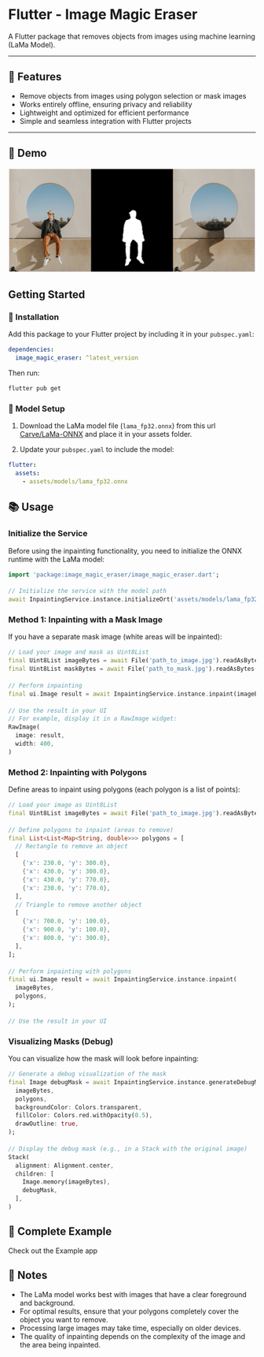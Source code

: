 # Flutter - Image Magic Eraser

A Flutter package that removes objects from images using machine learning (LaMa Model).

---

## 🌟 Features

- Remove objects from images using polygon selection or mask images
- Works entirely offline, ensuring privacy and reliability
- Lightweight and optimized for efficient performance
- Simple and seamless integration with Flutter projects

---

## 🔭 Demo
![Demo](./doc/demo.jpg)

## Getting Started

### 🚀 Installation

Add this package to your Flutter project by including it in your `pubspec.yaml`:

```yaml
dependencies:
  image_magic_eraser: ^latest_version
```

Then run:

```bash
flutter pub get
```

### 📁 Model Setup

1. Download the LaMa model file (`lama_fp32.onnx`) from this url [Carve/LaMa-ONNX](https://huggingface.co/Carve/LaMa-ONNX/tree/main) and place it in your assets folder.

2. Update your `pubspec.yaml` to include the model:

```yaml
flutter:
  assets:
    - assets/models/lama_fp32.onnx
```

## 📚 Usage

### Initialize the Service

Before using the inpainting functionality, you need to initialize the ONNX runtime with the LaMa model:

```dart
import 'package:image_magic_eraser/image_magic_eraser.dart';

// Initialize the service with the model path
await InpaintingService.instance.initializeOrt('assets/models/lama_fp32.onnx');

```

### Method 1: Inpainting with a Mask Image

If you have a separate mask image (white areas will be inpainted):

```dart
// Load your image and mask as Uint8List
final Uint8List imageBytes = await File('path_to_image.jpg').readAsBytes();
final Uint8List maskBytes = await File('path_to_mask.jpg').readAsBytes();

// Perform inpainting
final ui.Image result = await InpaintingService.instance.inpaint(imageBytes, maskBytes);

// Use the result in your UI
// For example, display it in a RawImage widget:
RawImage(
  image: result,
  width: 400,
)
```

### Method 2: Inpainting with Polygons

Define areas to inpaint using polygons (each polygon is a list of points):

```dart
// Load your image as Uint8List
final Uint8List imageBytes = await File('path_to_image.jpg').readAsBytes();

// Define polygons to inpaint (areas to remove)
final List<List<Map<String, double>>> polygons = [
  // Rectangle to remove an object
  [
    {'x': 230.0, 'y': 300.0},
    {'x': 430.0, 'y': 300.0},
    {'x': 430.0, 'y': 770.0},
    {'x': 230.0, 'y': 770.0},
  ],
  // Triangle to remove another object
  [
    {'x': 700.0, 'y': 100.0},
    {'x': 900.0, 'y': 100.0},
    {'x': 800.0, 'y': 300.0},
  ],
];

// Perform inpainting with polygons
final ui.Image result = await InpaintingService.instance.inpaint(
  imageBytes,
  polygons,
);

// Use the result in your UI
```

### Visualizing Masks (Debug)

You can visualize how the mask will look before inpainting:

```dart
// Generate a debug visualization of the mask
final Image debugMask = await InpaintingService.instance.generateDebugMask(
  imageBytes,
  polygons,
  backgroundColor: Colors.transparent,
  fillColor: Colors.red.withOpacity(0.5),
  drawOutline: true,
);

// Display the debug mask (e.g., in a Stack with the original image)
Stack(
  alignment: Alignment.center,
  children: [
    Image.memory(imageBytes),
    debugMask,
  ],
)
```

## 📱 Complete Example

Check out the Example app


## 📝 Notes

- The LaMa model works best with images that have a clear foreground and background.
- For optimal results, ensure that your polygons completely cover the object you want to remove.
- Processing large images may take time, especially on older devices.
- The quality of inpainting depends on the complexity of the image and the area being inpainted.